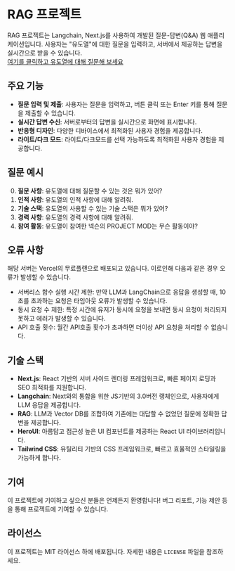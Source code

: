 # RAG 프로젝트

RAG 프로젝트는 Langchain, Next.js를 사용하여 개발된 질문-답변(Q&A) 웹 애플리케이션입니다. 사용자는 "유도열"에 대한 질문을 입력하고, 서버에서 제공하는 답변을 실시간으로 받을 수 있습니다.  
[여기를 클릭하고 유도열에 대해 질문해 보세요](https://doyeol-rag.vercel.app/)

## 주요 기능

- **질문 입력 및 제출**: 사용자는 질문을 입력하고, 버튼 클릭 또는 Enter 키를 통해 질문을 제출할 수 있습니다.
- **실시간 답변 수신**: 서버로부터의 답변을 실시간으로 화면에 표시합니다.
- **반응형 디자인**: 다양한 디바이스에서 최적화된 사용자 경험을 제공합니다.
- **라이트/다크 모드**: 라이트/다크모드를 선택 가능하도록 최적화된 사용자 경험을 제공합니다.

## 질문 예시

0. **질문 사항**: 유도열에 대해 질문할 수 있는 것은 뭐가 있어?
1. **인적 사항**: 유도열의 인적 사항에 대해 알려줘.
2. **기술 스택**: 유도열의 사용할 수 있는 기술 스택은 뭐가 있어?
3. **경력 사항**: 유도열의 경력 사항에 대해 알려줘.
4. **참여 활동**: 유도열이 참여한 넥슨의 PROJECT MOD는 무슨 활동이야?

## 오류 사항
해당 서버는 Vercel의 무료플랜으로 배포되고 있습니다. 이로인해 다음과 같은 경우 오류가 발생할 수 있습니다.
- 서버리스 함수 실행 시간 제한: 만약 LLM과 LangChain으로 응답을 생성할 때, 10초를 초과하는 요청은 타임아웃 오류가 발생할 수 있습니다.
- 동시 요청 수 제한: 특정 시간에 유저가 동시에 요청을 보내면 동시 요청이 처리되지 못하고 에러가 발생할 수 있습니다.
- API 호출 횟수: 월간 API호출 횟수가 초과하면 더이상 API 요청을 처리할 수 없습니다.

## 기술 스택

- **Next.js**: React 기반의 서버 사이드 렌더링 프레임워크로, 빠른 페이지 로딩과 SEO 최적화를 지원합니다.
- **Langchain**: Next와의 통합을 위한 JS기반의 3.0버전 랭체인으로, 사용자에게 LLM 응답을 제공합니다.
- **RAG**: LLM과 Vector DB를 조합하여 기존에는 대답할 수 없었던 질문에 정확한 답변을 제공합니다.
- **HeroUI**: 아름답고 접근성 높은 UI 컴포넌트를 제공하는 React UI 라이브러리입니다.
- **Tailwind CSS**: 유틸리티 기반의 CSS 프레임워크로, 빠르고 효율적인 스타일링을 가능하게 합니다.


## 기여

이 프로젝트에 기여하고 싶으신 분들은 언제든지 환영합니다! 버그 리포트, 기능 제안 등을 통해 프로젝트에 기여할 수 있습니다.

## 라이선스

이 프로젝트는 MIT 라이선스 하에 배포됩니다. 자세한 내용은 `LICENSE` 파일을 참조하세요.
